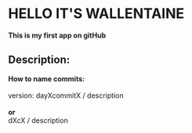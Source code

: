 <h1>HELLO IT'S WALLENTAINE</h1>
<b>This is my first app on gitHub</b>
<br/>
<h2>Description: </h2>
<b>How to name commits:</b>
<br/>
<br/>
<div>version: dayXcommitX / description</div>
<br/>
<b>or</b>
<br/>
<div>dXcX / description</div>
<br/>
